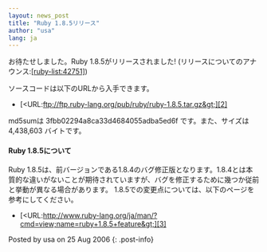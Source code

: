 ```yaml
---
layout: news_post
title: "Ruby 1.8.5リリース"
author: "usa"
lang: ja
---
```


お待たせしました。Ruby 1.8.5がリリースされました! (リリースについてのアナウンス:[\[ruby-list:42751\]][1])

ソースコードは以下のURLから入手できます。

* [&lt;URL:ftp://ftp.ruby-lang.org/pub/ruby/ruby-1.8.5.tar.gz&gt;][2]

md5sumは 3fbb02294a8ca33d4684055adba5ed6f です。また、サイズは 4,438,603 バイトです。

#### Ruby 1.8.5について

Ruby
1.8.5は、前バージョンである1.8.4のバグ修正版となります。1.8.4とは本質的な違いがないことが期待されていますが、バグを修正するために幾つか従前と挙動が異なる場合があります。
1.8.5での変更点については、以下のページを参考にしてください。

* [&lt;URL:http://www.ruby-lang.org/ja/man/?cmd=view;name=ruby+1.8.5+feature&gt;][3]

Posted by usa on 25 Aug 2006
{: .post-info}



[1]: http://blade.nagaokaut.ac.jp/cgi-bin/scat.rb/ruby/ruby-list/42751 
[2]: ftp://ftp.ruby-lang.org/pub/ruby/ruby-1.8.5.tar.gz 
[3]: http://www.ruby-lang.org/ja/man/?cmd=view;name=ruby+1.8.5+feature 
